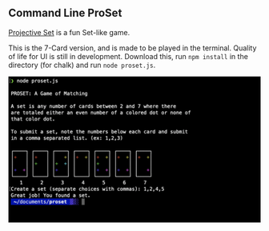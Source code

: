 ## Command Line ProSet

[Projective Set](https://en.wikipedia.org/wiki/Projective_Set_(game)) is a fun Set-like game. 

This is the 7-Card version, and is made to be played in the terminal. Quality of life for UI is still in development. 
Download this, run `npm install` in the directory (for chalk) and run `node proset.js`.

![alt tag](https://github.com/rhythmsection/proset/blob/aa9494e1f93ed16be08306ade37d50827c5378f5/proset_screen.png)
